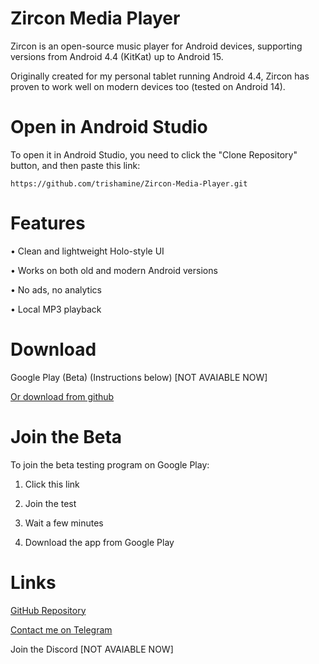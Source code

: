 # Zircon Media Player

Zircon is an open-source music player for Android devices, supporting versions from Android 4.4 (KitKat) up to Android 15.

Originally created for my personal tablet running Android 4.4, Zircon has proven to work well on modern devices too (tested on Android 14).


# Open in Android Studio

To open it in Android Studio, you need to click the "Clone Repository" button, and then paste this link:

```
https://github.com/trishamine/Zircon-Media-Player.git
```


# Features

• Clean and lightweight Holo-style UI

• Works on both old and modern Android versions

• No ads, no analytics

• Local MP3 playback


# Download

Google Play (Beta) (Instructions below) [NOT AVAIABLE NOW]

[Or download from github](https://github.com/trishamine/Zircon-Media-Player/releases/download/stable/Zircon-1.0-Stable.apk)


# Join the Beta

To join the beta testing program on Google Play:

1. Click this link


2. Join the test


3. Wait a few minutes


4. Download the app from Google Play



# Links

[GitHub Repository](https://github.com/trishamine/Zircon-Media-Player)

[Contact me on Telegram](https://t.me/debianubuntu)

Join the Discord [NOT AVAIABLE NOW]
